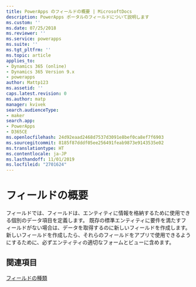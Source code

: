 ```yaml
---
title: PowerApps のフィールドの概要 | MicrosoftDocs
description: PowerApps ポータルのフィールドについて説明します
ms.custom: ''
ms.date: 07/25/2018
ms.reviewer: ''
ms.service: powerapps
ms.suite: ''
ms.tgt_pltfrm: ''
ms.topic: article
applies_to:
- Dynamics 365 (online)
- Dynamics 365 Version 9.x
- powerapps
author: Mattp123
ms.assetid: ''
caps.latest.revision: 0
ms.author: matp
manager: kvivek
search.audienceType:
- maker
search.app:
- PowerApps
- D365CE
ms.openlocfilehash: 24d92eaad2468d7537d3091e8bef0ca8ef7f6903
ms.sourcegitcommit: 8185f87dddf05ee256491feab9873e9143535e02
ms.translationtype: HT
ms.contentlocale: ja-JP
ms.lasthandoff: 11/01/2019
ms.locfileid: "2701624"
---
```

# <a name="fields-overview"></a>フィールドの概要

フィールドでは、フィールドは、エンティティに情報を格納するために使用できる個別のデータ項目を定義します。 既存の標準エンティティに要件を満たすフィールドがない場合は、データを取得するのに新しいフィールドを作成します。 新しいフィールドを作成したら、それらのフィールドをアプリで使用できるようにするために、必ずエンティティの適切なフォームとビューに含めます。

## <a name="see-also"></a>関連項目
[フィールドの種類](types-of-fields.md)
